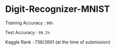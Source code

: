 # Digit-Recognizer-MNIST

Training Accuracy : `98%`

Test Accuracy : `99.2%`

Kaggle Rank : 736/2661 (at the time of submission)
